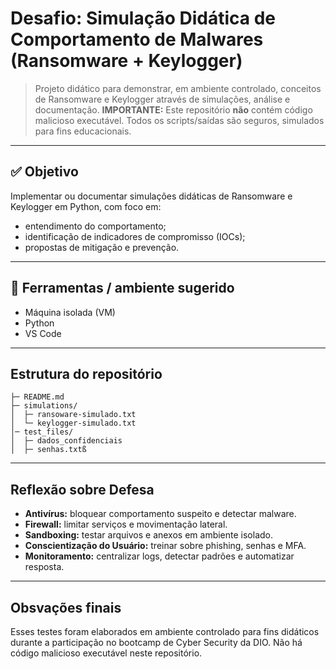 # Desafio: Simulação Didática de Comportamento de Malwares (Ransomware + Keylogger)

> Projeto didático para demonstrar, em ambiente controlado, conceitos de Ransomware e Keylogger através de simulações, análise e documentação.
> **IMPORTANTE:** Este repositório **não** contém código malicioso executável. Todos os scripts/saídas são seguros, simulados para fins educacionais.

---

## ✅ Objetivo

Implementar ou documentar simulações didáticas de Ransomware e Keylogger em Python, com foco em:
- entendimento do comportamento;
- identificação de indicadores de compromisso (IOCs);
- propostas de mitigação e prevenção.

---

## 🧰 Ferramentas / ambiente sugerido

* Máquina isolada (VM)
* Python
* VS Code
---

## Estrutura do repositório

```
├─ README.md
├─ simulations/
│  ├─ ransoware-simulado.txt
│  └─ keylogger-simulado.txt
│─ test_files/
│  ├─ dados_confidenciais 
│  ├─ senhas.txtß
```

---

## Reflexão sobre Defesa

- **Antivírus:** bloquear comportamento suspeito e detectar malware.  
- **Firewall:** limitar serviços e movimentação lateral.  
- **Sandboxing:** testar arquivos e anexos em ambiente isolado.  
- **Conscientização do Usuário:** treinar sobre phishing, senhas e MFA.  
- **Monitoramento:** centralizar logs, detectar padrões e automatizar resposta.  

---

## Obsvações finais

Esses testes foram elaborados em ambiente controlado para fins didáticos durante a participação no bootcamp de Cyber Security da DIO. Não há código malicioso executável neste repositório.